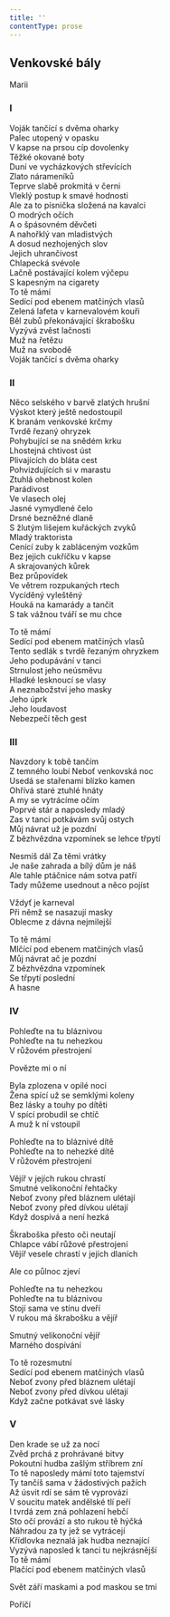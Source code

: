 ```yaml
---
title: ''
contentType: prose
---
```


## Venkovské bály

Marii

### I

Voják tančící s dvěma oharky  
Palec utopený v opasku  
V kapse na prsou cíp dovolenky  
Těžké okované boty  
Duní ve vycházkových střevících  
Zlato nárameníků  
Teprve slabě prokmitá v černi  
Vleklý postup k smavé hodnosti  
Ale za to písnička složená na kavalci  
O modrých očích  
A o špásovném děvčeti  
A nahořklý van mladistvých  
A dosud nezhojených slov  
Jejich uhrančivost  
Chlapecká svévole  
Lačně postávající kolem výčepu  
S kapesným na cigarety  
To tě mámí  
Sedící pod ebenem matčiných vlasů  
Zelená lafeta v karnevalovém kouři  
Běl zubů překonávající škrabošku  
Vyzývá zvěst lačnosti  
Muž na řetězu  
Muž na svobodě  
Voják tančící s dvěma oharky

### II

Něco selského v barvě zlatých hrušní  
Výskot který ještě nedostoupil  
K branám venkovské krčmy  
Tvrdě řezaný ohryzek  
Pohybující se na snědém krku  
Lhostejná chtivost úst  
Plivajících do bláta cest  
Pohvizdujících si v marastu  
Ztuhlá ohebnost kolen  
Parádivost  
Ve vlasech olej  
Jasné vymydlené čelo  
Drsné bezněžné dlaně  
S žlutým lišejem kuřáckých zvyků  
Mladý traktorista  
Cenící zuby k zabláceným vozkům  
Bez jejich cukříčku v kapse  
A skrajovaných kůrek  
Bez průpovídek  
Ve větrem rozpukaných rtech  
Vycíděný vyleštěný  
Houká na kamarády a tančit  
S tak vážnou tváří se mu chce

To tě mámí  
Sedící pod ebenem matčiných vlasů  
Tento sedlák s tvrdě řezaným ohryzkem  
Jeho podupávání v tanci  
Strnulost jeho neúsměvu  
Hladké lesknoucí se vlasy  
A neznabožství jeho masky  
Jeho úprk  
Jeho loudavost  
Nebezpečí těch gest

### III

Navzdory k tobě tančím  
Z temného loubí Neboť venkovská noc  
Usedá se stařenami blízko kamen  
Ohřívá staré ztuhlé hnáty  
A my se vytrácíme očím  
Poprvé stár a naposledy mladý  
Zas v tanci potkávám svůj ostych  
Můj návrat už je pozdní  
Z bězhvězdna vzpomínek se lehce třpytí

Nesmíš dál Za těmi vrátky  
Je naše zahrada a bílý dům je náš  
Ale tahle ptáčnice nám sotva patří  
Tady můžeme usednout a něco pojíst

Vždyť je karneval  
Při němž se nasazují masky  
Oblecme z dávna nejmilejší

To tě mámí  
Mlčící pod ebenem matčiných vlasů  
Můj návrat ač je pozdní  
Z bězhvězdna vzpomínek  
Se třpytí poslední  
A hasne

### IV

Pohleďte na tu bláznivou  
Pohleďte na tu nehezkou  
V růžovém přestrojení

Povězte mi o ní

Byla zplozena v opilé noci  
Žena spící už se semklými koleny  
Bez lásky a touhy po dítěti  
V spící probudil se chtíč  
A muž k ní vstoupil

Pohleďte na to bláznivé dítě  
Pohleďte na to nehezké dítě  
V růžovém přestrojení

Vějíř v jejích rukou chrastí  
Smutné velikonoční řehtačky  
Neboť zvony před bláznem ulétají  
Neboť zvony před dívkou ulétají  
Když dospívá a není hezká

Škraboška přesto oči neutají  
Chlapce vábí růžové přestrojení  
Vějíř vesele chrastí v jejích dlaních

Ale co půlnoc zjeví

Pohleďte na tu nehezkou  
Pohleďte na tu bláznivou  
Stojí sama ve stínu dveří  
V rukou má škrabošku a vějíř

Smutný velikonoční vějíř  
Marného dospívání

To tě rozesmutní  
Sedící pod ebenem matčiných vlasů  
Neboť zvony před bláznem ulétají  
Neboť zvony před dívkou ulétají  
Když začne potkávat své lásky

### V

Den krade se už za nocí  
Zvěd prchá z prohrávané bitvy  
Pokoutní hudba zašlým stříbrem zní  
To tě naposledy mámí toto tajemství  
Ty tančíš sama v žádostivých pažích  
Až úsvit rdí se sám tě vyprovází  
V soucitu matek andělské tlí peří  
I tvrdá zem zná pohlazení hebčí  
Sto očí provází a sto rukou tě hýčká  
Náhradou za ty jež se vytrácejí  
Křídlovka neznalá jak hudba neznající  
Vyzývá naposled k tanci tu nejkrásnější  
To tě mámí  
Plačící pod ebenem matčiných vlasů

Svět září maskami a pod maskou se tmí

Poříčí
